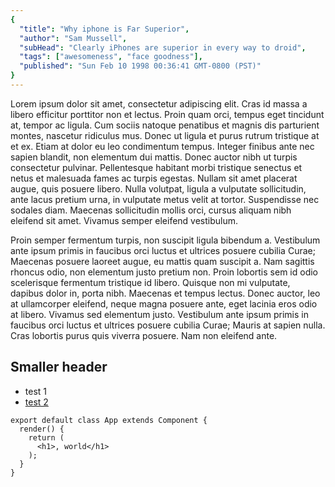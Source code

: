 ```yaml
---
{
  "title": "Why iphone is Far Superior",
  "author": "Sam Mussell",
  "subHead": "Clearly iPhones are superior in every way to droid",
  "tags": ["awesomeness", "face goodness"],
  "published": "Sun Feb 10 1998 00:36:41 GMT-0800 (PST)"
}
---
```


Lorem ipsum dolor sit amet, consectetur adipiscing elit. Cras id massa a libero efficitur porttitor non et lectus. Proin quam orci, tempus eget tincidunt at, tempor ac ligula. Cum sociis natoque penatibus et magnis dis parturient montes, nascetur ridiculus mus. Donec ut ligula et purus rutrum tristique at et ex. Etiam at dolor eu leo condimentum tempus. Integer finibus ante nec sapien blandit, non elementum dui mattis. Donec auctor nibh ut turpis consectetur pulvinar. Pellentesque habitant morbi tristique senectus et netus et malesuada fames ac turpis egestas. Nullam sit amet placerat augue, quis posuere libero. Nulla volutpat, ligula a vulputate sollicitudin, ante lacus pretium urna, in vulputate metus velit at tortor. Suspendisse nec sodales diam. Maecenas sollicitudin mollis orci, cursus aliquam nibh eleifend sit amet. Vivamus semper eleifend vestibulum.

Proin semper fermentum turpis, non suscipit ligula bibendum a. Vestibulum ante ipsum primis in faucibus orci luctus et ultrices posuere cubilia Curae; Maecenas posuere laoreet augue, eu mattis quam suscipit a. Nam sagittis rhoncus odio, non elementum justo pretium non. Proin lobortis sem id odio scelerisque fermentum tristique id libero. Quisque non mi vulputate, dapibus dolor in, porta nibh. Maecenas et tempus lectus. Donec auctor, leo at ullamcorper eleifend, neque magna posuere ante, eget lacinia eros odio at libero. Vivamus sed elementum justo. Vestibulum ante ipsum primis in faucibus orci luctus et ultrices posuere cubilia Curae; Mauris at sapien nulla. Cras lobortis purus quis viverra posuere. Nam non eleifend ante.

## Smaller header

 * test 1
 * [test 2](http://google.com)
 
```
export default class App extends Component {
  render() {
    return (
      <h1>, world</h1>
    );
  }
}
```
